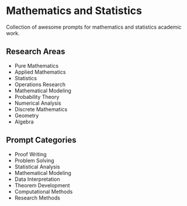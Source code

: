 # Mathematics and Statistics

Collection of awesome prompts for mathematics and statistics academic work.

## Research Areas
- Pure Mathematics
- Applied Mathematics
- Statistics
- Operations Research
- Mathematical Modeling
- Probability Theory
- Numerical Analysis
- Discrete Mathematics
- Geometry
- Algebra

## Prompt Categories
- Proof Writing
- Problem Solving
- Statistical Analysis
- Mathematical Modeling
- Data Interpretation
- Theorem Development
- Computational Methods
- Research Methods